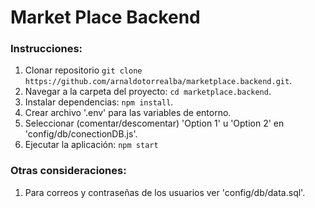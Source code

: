 # Market Place Backend

### Instrucciones:

1. Clonar repositorio `git clone https://github.com/arnaldotorrealba/marketplace.backend.git`.
2. Navegar a la carpeta del proyecto: `cd marketplace.backend`.
3. Instalar dependencias: `npm install`.
4. Crear archivo '.env' para las variables de entorno.
5. Seleccionar (comentar/descomentar) 'Option 1' u 'Option 2' en 'config/db/conectionDB.js'.
6. Ejecutar la aplicación: `npm start`

### Otras consideraciones:

1. Para correos y contraseñas de los usuarios ver 'config/db/data.sql'.
